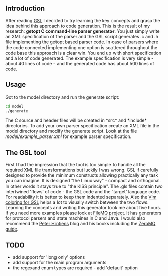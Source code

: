 Introduction
------------

After reading [GSL](https://github.com/imatix/gsl) I decided to try learning the key concepts and grasp the idea behind this approach to code generation. This is the result of my research: **getopt C command-line parser generator**.
You just simply write an XML specification of the parser and the GSL script generates .c and .h file implementing the getopt based parser code. In case of parsers where the code connected implementing one option is scattered throughout the code base this approach is a clear win. You end up with short specification and a lot of code generated. The example specification is very simple - about 40 lines of code - and the generated code has about 500 lines of code.

Usage
-----
Got to the model directory and run the generate script:

```sh
cd model
./generate
```

The C source and header files will be created in *src\* and *include\* directories.
To add your own parser specification create an XML file in the model directory and modify the generate script. Look at the file *model/example_parser.xml* for example parser specification.

The GSL tool
------------

First I had the impression that the tool is too simple to handle all the required XML file transformations but luckily I was wrong. GSL if carefully designed to provide the minimum constructs allowing practically any task you can imagine. It is designed "the Linux way" - compact and orthogonal. In other words it stays true to "the KISS principle". The .gls files contain two intertwined 'flows' of code - the GSL code and the 'target' language code. For readability it is better to keep them indented separately. Also the [Vim coloring for GSL](http://www.vim.org/scripts/script.php?script_id=1605) helps a lot to visually switch between the two flows. Learning the concepts and writing this generator took me about five hours. If you need more examples please look at [FileMQ project](https://github.com/zeromq/filemq). It has generators for protocol parsers and state machines in C and Java. I would also recommend the [Peter Hintjens](http://hintjens.com/) blog and his books including the [ZeroMQ guide](http://zguide.zeromq.org/page:all).

TODO
----

- add support for 'long only' options
- add support for the main program arguments
- the regexand enum types are required - add 'default' option
